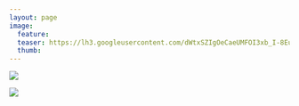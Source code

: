 ```yaml
---
layout: page
image:
  feature:
  teaser: https://lh3.googleusercontent.com/dWtxSZIgOeCaeUMFOI3xb_I-8EuAjpftUTCG0KOpPqE=w245
  thumb:
---
```


[![](https://lh3.googleusercontent.com/Y7LbyzJNWV-JiFmXgEh0m2PpdHk4mcCcfXlKdZ4QRXU=w800)](https://lh3.googleusercontent.com/Y7LbyzJNWV-JiFmXgEh0m2PpdHk4mcCcfXlKdZ4QRXU=s0)

[![](https://lh3.googleusercontent.com/oE8oucuQTwgpxKTWPZ0VC0_IlRB1uoAGidjrBJAp0ls=w800)](https://lh3.googleusercontent.com/oE8oucuQTwgpxKTWPZ0VC0_IlRB1uoAGidjrBJAp0ls=s0)
